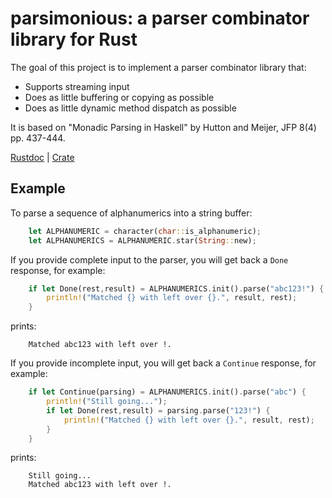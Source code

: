 # parsimonious: a parser combinator library for Rust

The goal of this project is to implement a parser combinator library that:

* Supports streaming input
* Does as little buffering or copying as possible
* Does as little dynamic method dispatch as possible

It is based on "Monadic Parsing in Haskell" by Hutton and Meijer, JFP 8(4) pp. 437-444.

[Rustdoc](http://asajeffrey.github.io/parsimonious) |
[Crate](https://crates.io/crates/parsimonious)

## Example

To parse a sequence of alphanumerics into a string buffer:
```rust
    let ALPHANUMERIC = character(char::is_alphanumeric);
    let ALPHANUMERICS = ALPHANUMERIC.star(String::new);
```
If you provide complete input to the parser, you will get back a `Done` response, for example:
```rust
    if let Done(rest,result) = ALPHANUMERICS.init().parse("abc123!") {
        println!("Matched {} with left over {}.", result, rest);
    }
```
prints:
```
    Matched abc123 with left over !.
```
If you provide incomplete input, you will get back a `Continue` response, for example:
```rust
    if let Continue(parsing) = ALPHANUMERICS.init().parse("abc") {
        println!("Still going...");
        if let Done(rest,result) = parsing.parse("123!") {
            println!("Matched {} with left over {}.", result, rest);
        }
    }
```
prints:
```
    Still going...
    Matched abc123 with left over !.
```
